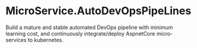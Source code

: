# MicroService.AutoDevOpsPipeLines
Build a mature and stable automated DevOps pipeline with minimum learning cost, and continuously integrate/deploy AspnetCore micro-services to kubernetes.
